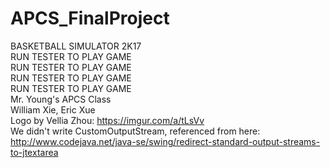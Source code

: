 # APCS_FinalProject  <br />
BASKETBALL SIMULATOR 2K17  <br />
RUN TESTER TO PLAY GAME  <br />
RUN TESTER TO PLAY GAME  <br />
RUN TESTER TO PLAY GAME  <br />
RUN TESTER TO PLAY GAME  <br />
Mr. Young's APCS Class  <br />
William Xie, Eric Xue  <br />
Logo by Vellia Zhou: https://imgur.com/a/tLsVv   <br />
We didn't write CustomOutputStream, referenced from here:  <br />
http://www.codejava.net/java-se/swing/redirect-standard-output-streams-to-jtextarea  <br />